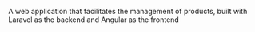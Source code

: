 A web application that facilitates the management of products, built with Laravel as the backend and Angular as the frontend 
